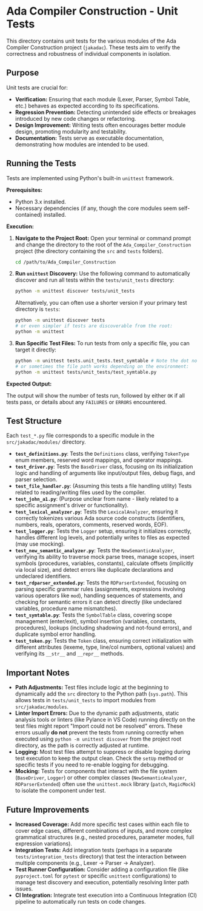 # Ada Compiler Construction - Unit Tests

This directory contains unit tests for the various modules of the Ada Compiler Construction project (`jakadac`). These tests aim to verify the correctness and robustness of individual components in isolation.

## Purpose

Unit tests are crucial for:

*   **Verification:** Ensuring that each module (Lexer, Parser, Symbol Table, etc.) behaves as expected according to its specifications.
*   **Regression Prevention:** Detecting unintended side effects or breakages introduced by new code changes or refactoring.
*   **Design Improvement:** Writing tests often encourages better module design, promoting modularity and testability.
*   **Documentation:** Tests serve as executable documentation, demonstrating how modules are intended to be used.

## Running the Tests

Tests are implemented using Python's built-in `unittest` framework.

**Prerequisites:**

*   Python 3.x installed.
*   Necessary dependencies (if any, though the core modules seem self-contained) installed.

**Execution:**

1.  **Navigate to the Project Root:** Open your terminal or command prompt and change the directory to the root of the `Ada_Compiler_Construction` project (the directory containing the `src` and `tests` folders).

    ```bash
    cd /path/to/Ada_Compiler_Construction
    ```

2.  **Run `unittest` Discovery:** Use the following command to automatically discover and run all tests within the `tests/unit_tests` directory:

    ```bash
    python -m unittest discover tests/unit_tests
    ```

    Alternatively, you can often use a shorter version if your primary test directory is `tests`:

    ```bash
    python -m unittest discover tests
    # or even simpler if tests are discoverable from the root:
    python -m unittest
    ```

3.  **Run Specific Test Files:** To run tests from only a specific file, you can target it directly:

    ```bash
    python -m unittest tests.unit_tests.test_symtable # Note the dot notation
    # or sometimes the file path works depending on the environment:
    python -m unittest tests/unit_tests/test_symtable.py
    ```

**Expected Output:**

The output will show the number of tests run, followed by either `OK` if all tests pass, or details about any `FAILURES` or `ERRORS` encountered.

## Test Structure

Each `test_*.py` file corresponds to a specific module in the `src/jakadac/modules/` directory.

*   **`test_definitions.py`**: Tests the `Definitions` class, verifying `TokenType` enum members, reserved word mappings, and operator mappings.
*   **`test_driver.py`**: Tests the `BaseDriver` class, focusing on its initialization logic and handling of arguments like input/output files, debug flags, and parser selection.
*   **`test_file_handler.py`**: (Assuming this tests a file handling utility) Tests related to reading/writing files used by the compiler.
*   **`test_john_a1.py`**: (Purpose unclear from name - likely related to a specific assignment's driver or functionality).
*   **`test_lexical_analyzer.py`**: Tests the `LexicalAnalyzer`, ensuring it correctly tokenizes various Ada source code constructs (identifiers, numbers, reals, operators, comments, reserved words, EOF).
*   **`test_logger.py`**: Tests the `Logger` setup, ensuring it initializes correctly, handles different log levels, and potentially writes to files as expected (may use mocking).
*   **`test_new_semantic_analyzer.py`**: Tests the `NewSemanticAnalyzer`, verifying its ability to traverse mock parse trees, manage scopes, insert symbols (procedures, variables, constants), calculate offsets (implicitly via local size), and detect errors like duplicate declarations and undeclared identifiers.
*   **`test_rdparser_extended.py`**: Tests the `RDParserExtended`, focusing on parsing specific grammar rules (assignments, expressions involving various operators like `mod`), handling sequences of statements, and checking for semantic errors it can detect directly (like undeclared variables, procedure name mismatches).
*   **`test_symtable.py`**: Tests the `SymbolTable` class, covering scope management (enter/exit), symbol insertion (variables, constants, procedures), lookups (including shadowing and not-found errors), and duplicate symbol error handling.
*   **`test_token.py`**: Tests the `Token` class, ensuring correct initialization with different attributes (lexeme, type, line/col numbers, optional values) and verifying its `__str__` and `__repr__` methods.

## Important Notes

*   **Path Adjustments:** Test files include logic at the beginning to dynamically add the `src` directory to the Python path (`sys.path`). This allows tests in `tests/unit_tests` to import modules from `src/jakadac/modules`.
*   **Linter Import Errors:** Due to the dynamic path adjustments, static analysis tools or linters (like Pylance in VS Code) running directly on the test files might report "Import could not be resolved" errors. These errors usually **do not** prevent the tests from running correctly when executed using `python -m unittest discover` from the project root directory, as the path is correctly adjusted at runtime.
*   **Logging:** Most test files attempt to suppress or disable logging during test execution to keep the output clean. Check the `setUp` method or specific tests if you need to re-enable logging for debugging.
*   **Mocking:** Tests for components that interact with the file system (`BaseDriver`, `Logger`) or other complex classes (`NewSemanticAnalyzer`, `RDParserExtended`) often use the `unittest.mock` library (`patch`, `MagicMock`) to isolate the component under test.

## Future Improvements

*   **Increased Coverage:** Add more specific test cases within each file to cover edge cases, different combinations of inputs, and more complex grammatical structures (e.g., nested procedures, parameter modes, full expression variations).
*   **Integration Tests:** Add integration tests (perhaps in a separate `tests/integration_tests` directory) that test the interaction between multiple components (e.g., Lexer -> Parser -> Analyzer).
*   **Test Runner Configuration:** Consider adding a configuration file (like `pyproject.toml` for `pytest` or specific `unittest` configurations) to manage test discovery and execution, potentially resolving linter path issues.
*   **CI Integration:** Integrate test execution into a Continuous Integration (CI) pipeline to automatically run tests on code changes. 